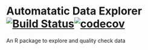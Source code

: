 # Automatatic Data Explorer  [![Build Status](https://travis-ci.org/elastacloud/automatic-data-explorer.svg?branch=master)](https://travis-ci.org/elastacloud/automatic-data-explorer)[![codecov](https://codecov.io/gh/elastacloud/automatic-data-explorer/branch/master/graph/badge.svg)](https://codecov.io/gh/elastacloud/automatic-data-explorer)

An R package to explore and quality check data

